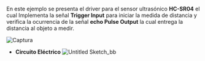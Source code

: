 En este ejemplo se presenta el driver para el sensor ultrasónico **HC-SR04** el cual Implementa la señal **Trigger Input** para iniciar la medida de distancia y verifica la
ocurrencia de la señal **echo Pulse Output** la cual entrega la distancia al objeto a medir.

![Captura](https://user-images.githubusercontent.com/111470363/204335360-1552494b-95e6-4369-834b-3c1663e33b1a.JPG)

* **Circuito Eléctrico**
![Untitled Sketch_bb](https://user-images.githubusercontent.com/111470363/209971457-97505380-66b3-4f53-a658-f64d5260e43b.jpg)
